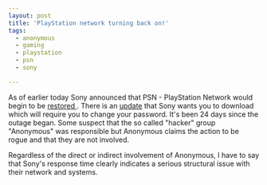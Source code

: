 ```yaml
---
layout: post
title: 'PlayStation network turning back on!'
tags:
  - anonymous
  - gaming
  - playstation
  - psn
  - sony

---
```


As of earlier today Sony announced that PSN - PlayStation Network would begin to be <a title="PlayStation Network restored" href="http://blog.us.playstation.com/2011/05/14/play-on-%E2%80%93-psn-restoration-begins-now/">restored </a>.
There is an <a title="PlayStation Outage Update" href="http://blog.us.playstation.com/2011/05/14/ps3-system-software-update/">update</a> that Sony wants you to download which will require you to change your password.
It's been 24 days since the outage began. Some suspect that the so called "hacker" group "Anonymous" was responsible but Anonymous claims the action to be rogue and that they are not involved.

Regardless of the direct or indirect involvement of Anonymous, I have to say that Sony's response time clearly indicates a serious structural issue with their network and systems.
